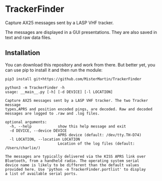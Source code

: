 # TrackerFinder

Capture AX25 messages sent by a LASP VHF tracker.

The messages are displayed in a GUI presentations. They are 
also saved in text and raw data files.

## Installation 

You can download this repository and work from there. But better yet, you can 
use pip to install it and then run the module:

```
pip3 install git+https://github.com/MisterMartin/TrackerFinder
    
python3 -m TrackerFinder -h
usage: __main__.py [-h] [-d DEVICE] [-l LOCATION]

Capture AX25 messages sent by a LASP VHF tracker. The two Tracker message
types,APRS and position encoded pings, are decoded. Raw and decoded
messages are logged to .raw and .log files.

optional arguments:
  -h, --help            show this help message and exit
  -d DEVICE, --device DEVICE
                        APRS device (default: /dev/tty.TH-D74)
  -l LOCATION, --location LOCATION
                        Location of the log files (default: /Users/charlie/)

The messages are typically delivered via the KISS APRS link over
Bluetooth, from a handheld radio. The operating system serial
device name is likely to be different than the default values
provided here. Use 'python -m TrackerFinder.portlist' to display
a list of available serial ports.
```

